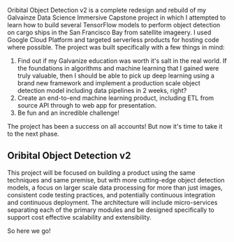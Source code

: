 Oribital Object Detection v2 is a complete redesign and rebuild of my Galvainze Data Science Immersive Capstone project in which I attempted to learn how to build several TensorFlow models to perform object detection on cargo ships in the San Francisco Bay from satellite imageery. I used Google Cloud Platform and targeted serverless products for hosting code where possible. The project was built specifically with a few things in mind:

1. Find out if my Galvanize education was worth it's salt in the real world. If the foundations in algorithms and machine learning that I gained were truly valuable, then I should be able to pick up deep learning using a brand new framework and implement a production scale object detection model including data pipelines in 2 weeks, right?
2. Create an end-to-end machine learning product, including ETL from source API through to web app for presentation.
3. Be fun and an incredible challenge!

The project has been a success on all accounts! But now it's time to take it to the next phase.

## Oribital Object Detection v2
This project will be focused on building a product using the same techniques and same premise, but with more cutting-edge object detection models, a focus on larger scale data processing for more than just images, consistent code testing practices, and potentially continuous integration and continuous deployment. The architecture will include micro-services separating each of the primary modules and be designed specifically to support cost effective scalability and extensibility.

So here we go!


